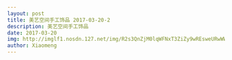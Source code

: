 ```yaml
---
layout: post
title: 美艺空间手工饰品 2017-03-20-2
description: 美艺空间手工饰品
date: 2017-03-20
img: http://imglf1.nosdn.127.net/img/R2s3QnZjM0lqWFNxT3ZiZy9wREsweURwWWtBOVI4RjJRS2R1T0kySHZaSThFRlN6T2dWRXR3PT0.jpg?imageView&thumbnail=2000y2829&type=jpg&quality=96&stripmeta=0&type=jpg
author: Xiaomeng
---
```

